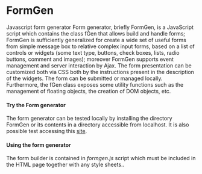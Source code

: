 # FormGen
Javascript form generator
Form generator, briefly FormGen, is a JavaScript script which contains the class fGen that allows build and handle forms; FormGen is sufficiently generalized for create a wide set of useful forms from simple message box to relative complex input forms, based on a list of controls or widgets (some text type, buttons, check boxes, lists, radio buttons, comment and images); moreover FormGen supports event management and server interaction by Ajax.
The form presentation can be customized both via CSS both by the instructions present in the description of the widgets.
The form can be submitted or managed locally.
Furthermore, the fGen class exposes some utility functions such as the management of floating objects, the creation of DOM objects, etc.
<h4>Try the Form generator</h4>
The form generator can be tested locally by installing the directory FormGen or its contents in a directory accessible from localhost.
It is also possible test accessing this <a href='https://www.condorinformatique.com/nFormgen' target='_blank'>site</a>. 
<h4>Using the form generator</h4>
The form builder is contained in <i>formgen.js</i> script which must be included in the HTML page together with any style sheets..
